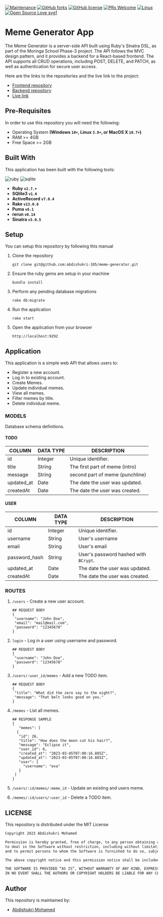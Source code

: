 [![Maintenance](https://img.shields.io/badge/Maintained%3F-yes-green.svg)](https://github.com/abdishukri-105/meme-generator/graphs/commit-activity)
[![GitHub forks](https://img.shields.io/github/forks/otsembo/my-todos-sinatra.svg?style=social&label=Fork&maxAge=2592000)](https://github.com/abdishukri-105/meme-generator/network)
[![GitHub license](https://img.shields.io/github/license/Naereen/StrapDown.js.svg)](https://github.com/abdishukri-105/meme-generator/blob/master/LICENSE)
[![PRs Welcome](https://img.shields.io/badge/PRs-welcome-brightgreen.svg?style=flat-square)](http://makeapullrequest.com)
[![Linux](https://svgshare.com/i/Zhy.svg)](https://svgshare.com/i/Zhy.svg)
[![Open Source Love svg1](https://badges.frapsoft.com/os/v1/open-source.svg?v=103)](https://github.com/ellerbrock/open-source-badges/)

# Meme Generator App
The Meme Generator is a server-side API built using Ruby's Sinatra DSL, as part of the Moringa School Phase-3 project. The API follows the MVC design pattern, and it provides a backend for a React-based frontend. The API supports all CRUD operations, including POST, DELETE, and PATCH, as well as authentication for secure user access.

Here are the links to the repositories and the live link to the project:

 - [Frontend repository](https://github.com/abdishukri-105/haha-hub)
 - [Backend repository](https://github.com/abdishukri-105/meme-generator)
 - [Live link](https://haha-hub.vercel.app/) 




## Pre-Requisites
In order to use this repository you will need the following:



- Operating System **(Windows `10+`, Linux `3.8+`, or MacOS X `10.7+`)**
- RAM >= 4GB
- Free Space >= 2GB

## Built With
This application has been built with the following tools:

![ruby](https://img.shields.io/badge/Ruby-CC342D?style=for-the-badge&logo=ruby&logoColor=white)
![sqlite](https://img.shields.io/badge/SQLite-07405E?style=for-the-badge&logo=sqlite&logoColor=white)



- **Ruby `v2.7.+`**
- **SQlite3 `v1.6`**
- **ActiveRecord `v7.0.4`**
- **Rake `v13.0.6`**
- **Puma `v6.1`**
- **rerun `v0.14`**
- **Sinatra `v3.0.5`**


## Setup
You can setup this repository by following this manual

1. Clone the repository
    ```{shell}
   git clone git@github.com:abdishukri-105/meme-generator.git
   ```
2. Ensure the ruby gems are setup in your machine
    ```{shell}
   bundle install
   ```
3. Perform any pending database migrations
   ```{shell}
   rake db:migrate
   ```
4. Run the application
    ```{shell}
    rake start
    ```
5. Open the application from your browser
    ```
   http://localhost:9292
   ```
   
## Application
This application is a simple web API that allows users to:

- Register a new account.
- Log in to existing account.
- Create Memes.
- Update individual memes.
- View all memes.
- Filter memes by title.
- Delete individual meme.

### MODELS
Database schema definitions.

#### TODO

| COLUMN      | DATA TYPE                                       | DESCRIPTION                         | 
|-------------|-------------------------------------------------|-------------------------------------|
| id          | Integer                                         | Unique identifier.                  |
| title       | String                                          | The first part of meme (intro)             |
| message | String                                          | second part of meme (punchline)  |
| updated_at    | Date      | The date the user was updated.        |
| createdAt     | Date      | The date the user was created.        |




#### USER
| COLUMN        | DATA TYPE | DESCRIPTION                           | 
|---------------|-----------|---------------------------------------|
| id            | Integer   | Unique identifier.                    |
| username     | String    | User's username                   |
 | email     | String    | User's email                  |
| password_hash | String    | User's password hashed with `BCrypt`. |
| updated_at    | Date      | The date the user was updated.        |
| createdAt     | Date      | The date the user was created.        |


### ROUTES


1. `/users` - Create a new user account.
   
   ```{json}
   ## REQUEST BODY
   {
    "username": "John Doe",
    "email": "mail@mail.com",
    "password": "12345678"
   }
   ```
2. `login` - Log in a user using username and password.

   ```{json}
   ## REQUEST BODY
   {
    "username": "John Doe",
    "password": "12345678"
   }
   ```
3. `/users/:user_id/memes` - Add a new TODO item.

   ```{json}
   ## REQUEST BODY
   {
    "title": "What did the zero say to the eight?",
    "message": "That belt looks good on you."
   }
   ```
4. `/memes` - List all memes.

   ```{json}
   ## RESPONSE SAMPLE
   {
      "memes": [
     {
      "id": 26,
      "title": "How does the moon cut his hair?",
      "message": "Eclipse it",
      "user_id": 6,
      "created_at": "2023-03-05T07:00:16.885Z",
      "updated_at": "2023-03-05T07:00:16.885Z",
      "user": {
        "username": "eva"
      }
    ]
   }
   ```
5. `/users/:id/memes/:meme_id` - Update an existing and users meme.
 
6. `/memes/:id/users/:user_id` - Delete a TODO item.
   


## LICENSE
This repository is distributed under the MIT License

```markdown
Copyright 2023 Abdishukri Mohamed

Permission is hereby granted, free of charge, to any person obtaining a copy of this software and associated documentation files (the “Software”), 
to deal in the Software without restriction, including without limitation the rights to use, copy, modify, merge, publish, distribute, sublicense, and/or sell copies of the Software, 
and to permit persons to whom the Software is furnished to do so, subject to the following conditions:

The above copyright notice and this permission notice shall be included in all copies or substantial portions of the Software.

THE SOFTWARE IS PROVIDED “AS IS”, WITHOUT WARRANTY OF ANY KIND, EXPRESS OR IMPLIED, INCLUDING BUT NOT LIMITED TO THE WARRANTIES OF MERCHANTABILITY, FITNESS FOR A PARTICULAR PURPOSE AND NONINFRINGEMENT. 
IN NO EVENT SHALL THE AUTHORS OR COPYRIGHT HOLDERS BE LIABLE FOR ANY CLAIM, DAMAGES OR OTHER LIABILITY, WHETHER IN AN ACTION OF CONTRACT, TORT OR OTHERWISE, ARISING FROM, OUT OF OR IN CONNECTION WITH THE SOFTWARE OR THE USE OR OTHER DEALINGS IN THE SOFTWARE.
```

## Author
This repository is maintained by:

- [Abdishukri Mohamed](https://github.com/abdishukri-105) 